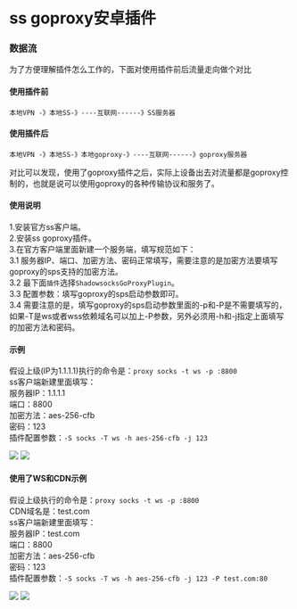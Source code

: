 # ss goproxy安卓插件
 
### 数据流
为了方便理解插件怎么工作的，下面对使用插件前后流量走向做个对比

#### 使用插件前

```text
本地VPN -》本地SS-》----互联网------》SS服务器
```

#### 使用插件后

```text
本地VPN -》本地SS-》本地goproxy-》----互联网------》goproxy服务器
```

对比可以发现，使用了goproxy插件之后，实际上设备出去对流量都是goproxy控制的，也就是说可以使用goproxy的各种传输协议和服务了。

#### 使用说明  
1.安装官方ss客户端。  
2.安装ss goproxy插件。  
3.在官方客户端里面新建一个服务端，填写规范如下：  
3.1 服务器IP、端口、加密方法、密码正常填写，需要注意的是加密方法要填写goproxy的sps支持的加密方法。  
3.2 最下面`插件`选择`ShadowsocksGoProxyPlugin`。  
3.3 配置参数：填写goproxy的sps启动参数即可。  
3.4 需要注意的是，填写goproxy的sps启动参数里面的-p和-P是不需要填写的，如果-T是ws或者wss依赖域名可以加上-P参数，另外必须用-h和-j指定上面填写的加密方法和密码。  

#### 示例

假设上级(IP为1.1.1.1)执行的命令是：`proxy socks -t ws -p :8800`  
ss客户端新建里面填写：  
服务器IP：1.1.1.1  
端口：8800  
加密方法：aes-256-cfb  
密码：123  
插件配置参数：`-S socks -T ws -h aes-256-cfb -j 123`  

<img src="(/doc/1.png" widht="300px" >

<img src="(/doc/2.png" widht="300px" >


#### 使用了WS和CDN示例

假设上级执行的命令是：`proxy socks -t ws -p :8800`  
CDN域名是：test.com  
ss客户端新建里面填写：  
服务器IP：test.com  
端口：8800  
加密方法：aes-256-cfb  
密码：123  
插件配置参数：`-S socks -T ws -h aes-256-cfb -j 123 -P test.com:80`   

<img src="(/doc/3.png" widht="300px" >

<img src="(/doc/4.png" widht="300px" >

